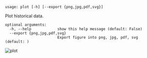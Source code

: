 ```
usage: plot [-h] [--export {png,jpg,pdf,svg}]
```

Plot historical data.

```
optional arguments:
  -h, --help            show this help message (default: False)
  --export {png,jpg,pdf,svg}
                        Export figure into png, jpg, pdf, svg (default: )
```

![plot](https://user-images.githubusercontent.com/46355364/154026130-08485b89-9ffd-41cb-b221-1f6bf9c74455.png)
